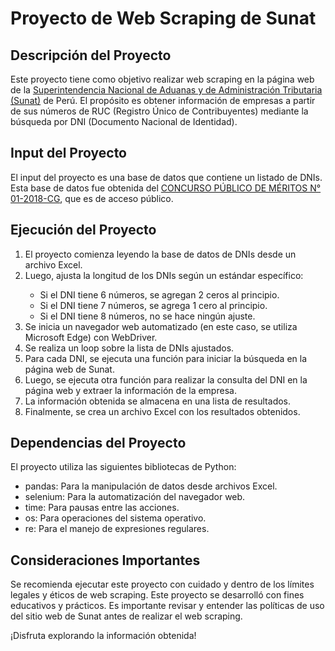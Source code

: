 <!DOCTYPE html>
<html>
<head>
    <title>Proyecto de Web Scraping de Sunat</title>
</head>
<body>

<h1>Proyecto de Web Scraping de Sunat</h1>

<h2>Descripción del Proyecto</h2>
<p>Este proyecto tiene como objetivo realizar web scraping en la página web de la <a href="https://e-consultaruc.sunat.gob.pe/cl-ti-itmrconsruc/FrameCriterioBusquedaWeb.jsp">Superintendencia Nacional de Aduanas y de Administración Tributaria (Sunat)</a> de Perú. El propósito es obtener información de empresas a partir de sus números de RUC (Registro Único de Contribuyentes) mediante la búsqueda por DNI (Documento Nacional de Identidad).</p>

<h2>Input del Proyecto</h2>
<p>El input del proyecto es una base de datos que contiene un listado de DNIs. Esta base de datos fue obtenida del <a href="[https://www.concursopublico.pe](https://objectstorage.us-ashburn-1.oraclecloud.com/p/Ovj4ah5usLFDMxJZEj8Q1wmkP3ld9SVohrd3t7yhw5Hf0jle-D5RGMG9_fr1Zc9n/n/id08kfinkj3s/b/doccontraloria/o/uneteanuestroequipo/documentos/listado_acc.pdf)">CONCURSO PÚBLICO DE MÉRITOS N° 01-2018-CG</a>, que es de acceso público.</p>


<h2>Ejecución del Proyecto</h2>
<ol>
    <li>El proyecto comienza leyendo la base de datos de DNIs desde un archivo Excel.</li>
    <li>Luego, ajusta la longitud de los DNIs según un estándar específico:</li>
        <ul>
            <li>Si el DNI tiene 6 números, se agregan 2 ceros al principio.</li>
            <li>Si el DNI tiene 7 números, se agrega 1 cero al principio.</li>
            <li>Si el DNI tiene 8 números, no se hace ningún ajuste.</li>
        </ul>
    <li>Se inicia un navegador web automatizado (en este caso, se utiliza Microsoft Edge) con WebDriver.</li>
    <li>Se realiza un loop sobre la lista de DNIs ajustados.</li>
    <li>Para cada DNI, se ejecuta una función para iniciar la búsqueda en la página web de Sunat.</li>
    <li>Luego, se ejecuta otra función para realizar la consulta del DNI en la página web y extraer la información de la empresa.</li>
    <li>La información obtenida se almacena en una lista de resultados.</li>
    <li>Finalmente, se crea un archivo Excel con los resultados obtenidos.</li>
</ol>

<h2>Dependencias del Proyecto</h2>
<p>El proyecto utiliza las siguientes bibliotecas de Python:</p>
<ul>
    <li>pandas: Para la manipulación de datos desde archivos Excel.</li>
    <li>selenium: Para la automatización del navegador web.</li>
    <li>time: Para pausas entre las acciones.</li>
    <li>os: Para operaciones del sistema operativo.</li>
    <li>re: Para el manejo de expresiones regulares.</li>
</ul>

<h2>Consideraciones Importantes</h2>
<p>Se recomienda ejecutar este proyecto con cuidado y dentro de los límites legales y éticos de web scraping. Este proyecto se desarrolló con fines educativos y prácticos. Es importante revisar y entender las políticas de uso del sitio web de Sunat antes de realizar el web scraping.</p>

<p>¡Disfruta explorando la información obtenida!</p>

</body>
</html>
